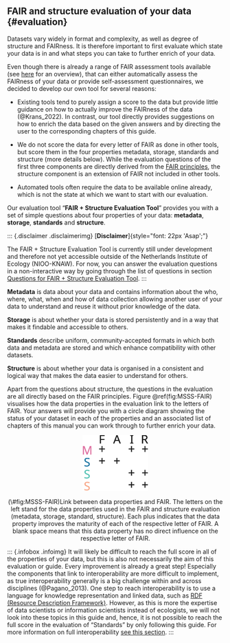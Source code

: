 ## FAIR and structure evaluation of your data {#evaluation}

Datasets vary widely in format and complexity, as well as degree of structure and FAIRness. It is therefore important to first evaluate which state your data is in and what steps you can take to further enrich of your data. 

Even though there is already a range of FAIR assessment tools available (see [here](https://fairassist.org/) for an overview), that can either automatically assess the FAIRness of your data or provide self-assessment questionnaires, we decided to develop our own tool for several reasons:

- Existing tools tend to purely assign a score to the data but provide little guidance on how to actually improve the FAIRness of the data (@Krans_2022). In contrast, our tool directly provides suggestions on how to enrich the data based on the given answers and by directing the user to the corresponding chapters of this guide.

- We do not score the data for every letter of FAIR as done in other tools, but score them in the four properties metadata, storage, standards and structure (more details below). While the evaluation questions of the first three components are directly derived from the [FAIR principles](#what-is-fair), the structure component is an extension of FAIR not included in other tools. 

- Automated tools often require the data to be available online already, which is not the state at which we want to start with our evaluation.


Our evaluation tool “**FAIR + Structure Evaluation Tool**” provides you with a set of simple questions about four properties of your data: **metadata**, **storage**, **standards** and **structure**.

::: {.disclaimer .disclaimerimg}
[**Disclaimer**]{style="font: 22px 'Asap';"}

The FAIR + Structure Evaluation Tool is currently still under development and therefore not yet accessible outside of the Netherlands Institute of Ecology (NIOO-KNAW). For now, you can answer the evaluation questions in a non-interactive way by going through the list of questions in section [Questions for FAIR + Structure Evaluation Tool](#questions-tool).
:::

**Metadata** is data about your data and contains information about the who, where, what, when and how of data collection allowing another user of your data to understand and reuse it without prior knowledge of the data.

**Storage** is about whether your data is stored persistently and in a way that makes it findable and accessible to others.

**Standards** describe uniform, community-accepted formats in which both data and metadata are stored and which enhance compatibility with other datasets.

**Structure** is about whether your data is organised in a consistent and logical way that makes the data easier to understand for others.

Apart from the questions about structure, the questions in the evaluation are all directly based on the FAIR principles. Figure \@ref(fig:MSSS-FAIR) visualises how the data properties in the evaluation link to the letters of FAIR. Your answers will provide you with a circle diagram showing the status of your dataset in each of the properties and an associated list of chapters of this manual you can work through to further enrich your data.

<div class="figure" style="text-align: center">
<img src="images/Fig2_MSSS-FAIR.svg" alt="Link between data properties and FAIR. The letters on the left stand for the data properties used in the FAIR and structure evaluation (metadata, storage, standard, structure). Each plus indicates that the data property improves the maturity of each of the respective letter of FAIR. A blank space means that this data property has no direct influence on the respective letter of FAIR." width="30%" />
<p class="caption">(\#fig:MSSS-FAIR)Link between data properties and FAIR. The letters on the left stand for the data properties used in the FAIR and structure evaluation (metadata, storage, standard, structure). Each plus indicates that the data property improves the maturity of each of the respective letter of FAIR. A blank space means that this data property has no direct influence on the respective letter of FAIR.</p>
</div>

::: {.infobox .infoimg}
It will likely be difficult to reach the full score in all of the properties of your data, but this is also not necessarily the aim of this evaluation or guide. Every improvement is already a great step! Especially the components that link to interoperability are more difficult to implement, as true interoperability generally is a big challenge within and across disciplines (@Pagano_2013). One step to reach interoperability is to use a language for knowledge representation and linked data, such as [RDF (Resource Description Framework)](#RDF). However, as this is more the expertise of data scientists or information scientists instead of ecologists, we will not look into these topics in this guide and, hence, it is not possible to reach the full score in the evaluation of “Standards” by only following this guide. For more information on full interoperability [see this section](#fully-interoperable).
:::

<div>
